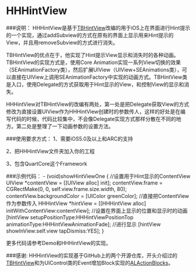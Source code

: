 HHHintView
==========

###说明：
HHHintView是基于[TBHintView](https://github.com/touchbee/TBHintView)改编的用于iOS上在界面进行Hint提示的一个实现，通过addSubview的方式在原有的界面上显示用来Hint提示的View，并且用removeSubview的方式进行消失。


TBHintView的优点在于，他实现了Hint提示View显示和消失时的各种动画。TBHintView的实现方式是，使用Core Animation实现一系列View切换的效果（SEAnimationFactory类），然后扩展UIView（UIView+SEAnimations类），可以直接在UIView上调用SEAnimationFactory中实现的动画方式。TBHintView类是入口，使用Delegate的方式获取用于Hint显示的View，和控制View的显示和消失。


HHHintView对TBHintView的改编有两处，第一处是把Delegate获取View的方式修改为直接设置UIView作为HHHintView创建时的参数传人，这样的好处是在编写代码的时候，代码比较集中，不会像Delegate实现方式那样分散在不同的地方。第二处是整理了一下动画参数的设置方法。


###使用要求方式：
1、需要iOS5.0及以上和ARC的支持

2、把HHHintView文件夹加入你的工程

3、包含QuartCore这个Framework



###示例代码：
	- (void)showHintViewOne
	{
	  //设置用于Hint显示的ContentView
	  UIView *contentView = [[UIView alloc] init];
	  contentView.frame = CGRectMake(0, 0, self.view.frame.size.width, 80);
	  contentView.backgroundColor = [UIColor greenColor];
	  //直接把ContentView作为参数传入
	  HHHintView *hintView = [[HHHintView alloc] initWithContentView:contentView];
	  //设置在界面上显示的位置和显示时的动画
	  [hintView setupPositionType:HHHintViewPositionTop animationType:HHHintViewAnimationFade];
	  //进行显示
	  [hintView showInView:self.view tapDismiss:YES];
	}


更多代码请参考Demo和HHHintView的实现。

###感谢:
HHHintView的实现基于GitHub上的两个开源仓库，开头介绍过的[TBHintView](https://github.com/touchbee/TBHintView)和为UIControl类的Event增加Block实现的[ALActionBlocks](https://github.com/lavoy/ALActionBlocks)。

